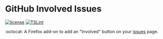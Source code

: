 # GitHub Involved Issues
[![license](https://img.shields.io/github/license/gluons/github-involved-issues.svg?style=flat-square)](./LICENSE)
[![TSLint](https://img.shields.io/badge/TSLint-gluons-15757B.svg?style=flat-square)](https://github.com/gluons/tslint-config-gluons)

:octocat: A Firefox add-on to add an "Involved" button on your [issues](https://github.com/issues) page.
